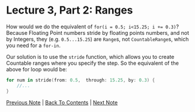 # Lecture 3, Part 2: Ranges

How would we do the equivalent of `for(i = 0.5; i<15.25; i += 0.3)`? Because Floating Point numbers stride by floating points numbers, and not by Integers, they (e.g. `0.5...15.25`) are `Range`s, not `CountableRange`s, which you need for a `for-in`.

Our solution is to use the `stride` function, which allows you to create Countable ranges where you specify the step. So the equivalent of the above for loop would be:

```Swift
for num in stride(from: 0.5,  through: 15.25, by: 0.3) {
    //...
}
```

[Previous Note](../Lecture%203%20-%20The%20Swift%20Programming%20Language/Part%201%20-%20Autolayout%20Briefly.md) | [Back To Contents](https://github.com/eldaroid/CS193P-Stanford-iOS-lectures) |  [Next Note](../Lecture%203%20-%20The%20Swift%20Programming%20Language/Part%203%20-%20Tuples.md)
